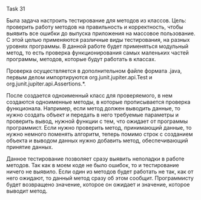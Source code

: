 Task 31

Была задача настроить тестирование для методов из классов. Цель: проверить работу методов на правильность и корректность, чтобы выявить все ошибки до выпуска приложения на массовое пользование. С этой целью применяются различные виды тестирования, на разных уровнях программы. В данной работе будет применяться модульный метод, то есть проверка функционирования самых маленьких частей программы, методов, которые будут работать в классах.

Проверка осуществляется в дополнительном файле формата .java, первым делом импортируются org.junit.jupiter.api.Test и org.junit.jupiter.api.Assertions.*.

После создается одноименный класс для проверяемого, в нем создаются одноименные методы, в которые прописывается проверка функционала. Например, если метод должен выводить данные, то нужно создать объект и передать в него требуемые параметры и проверить вывод, нужной функции с тем, что ожидает от программы программист. Если нужно проверить метод, принимающий данные, то нужно немного поменять алгоритм, теперь помимо строк с созданием объекта и выводом данных нужно добавить метод, обеспечивающий принятие данных.

Данное тестирование позволяет сразу выявить неполадки в работе методов. Так как в моем коде не было ошибок, то и тестирование ничего не выявило. Если один из методов будет работать не так, как от него ожидают, то данный метод сразу об этом сообщит. Программисту будет возвращено значение, которое он ожидает и значение, которое выводит метод.